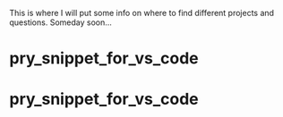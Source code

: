 This is where I will put some info on where to find different projects and questions. Someday soon...

# pry_snippet_for_vs_code
# pry_snippet_for_vs_code
